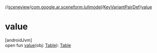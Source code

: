 //[sceneview](../../../index.md)/[com.google.ar.sceneform.lullmodel](../index.md)/[KeyVariantPairDef](index.md)/[value](value.md)

# value

[androidJvm]\
open fun [value](value.md)(obj: [Table](../../com.google.flatbuffers/-table/index.md)): [Table](../../com.google.flatbuffers/-table/index.md)
